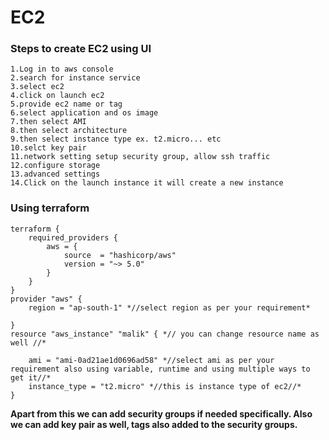 # EC2

### Steps to create EC2 using UI
    1.Log in to aws console
    2.search for instance service
    3.select ec2
    4.click on launch ec2
    5.provide ec2 name or tag
    6.select application and os image
    7.then select AMI
    8.then select architecture
    9.then select instance type ex. t2.micro... etc
    10.selct key pair
    11.network setting setup security group, allow ssh traffic
    12.configure storage
    13.advanced settings
    14.Click on the launch instance it will create a new instance
    
### Using terraform
    terraform {
        required_providers {
            aws = {
                source  = "hashicorp/aws"
                version = "~> 5.0"
            }
        }
    }
    provider "aws" {
        region = "ap-south-1" *//select region as per your requirement*
  
    }
    resource "aws_instance" "malik" { *// you can change resource name as well //*

        ami = "ami-0ad21ae1d0696ad58" *//select ami as per your requirement also using variable, runtime and using multiple ways to get it//*
        instance_type = "t2.micro" *//this is instance type of ec2//*
    }

**Apart from this we can add security groups if needed specifically. Also we can add key pair as well, tags also added to the security groups.**